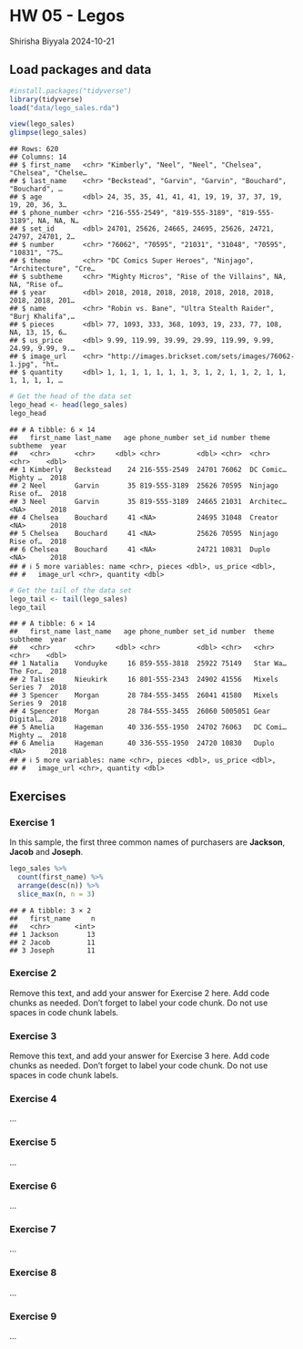 HW 05 - Legos
================
Shirisha Biyyala
2024-10-21

## Load packages and data

``` r
#install.packages("tidyverse")
library(tidyverse)
load("data/lego_sales.rda")
```

``` r
view(lego_sales)
glimpse(lego_sales)
```

    ## Rows: 620
    ## Columns: 14
    ## $ first_name   <chr> "Kimberly", "Neel", "Neel", "Chelsea", "Chelsea", "Chelse…
    ## $ last_name    <chr> "Beckstead", "Garvin", "Garvin", "Bouchard", "Bouchard", …
    ## $ age          <dbl> 24, 35, 35, 41, 41, 41, 19, 19, 37, 37, 19, 19, 20, 36, 3…
    ## $ phone_number <chr> "216-555-2549", "819-555-3189", "819-555-3189", NA, NA, N…
    ## $ set_id       <dbl> 24701, 25626, 24665, 24695, 25626, 24721, 24797, 24701, 2…
    ## $ number       <chr> "76062", "70595", "21031", "31048", "70595", "10831", "75…
    ## $ theme        <chr> "DC Comics Super Heroes", "Ninjago", "Architecture", "Cre…
    ## $ subtheme     <chr> "Mighty Micros", "Rise of the Villains", NA, NA, "Rise of…
    ## $ year         <dbl> 2018, 2018, 2018, 2018, 2018, 2018, 2018, 2018, 2018, 201…
    ## $ name         <chr> "Robin vs. Bane", "Ultra Stealth Raider", "Burj Khalifa",…
    ## $ pieces       <dbl> 77, 1093, 333, 368, 1093, 19, 233, 77, 108, NA, 13, 15, 6…
    ## $ us_price     <dbl> 9.99, 119.99, 39.99, 29.99, 119.99, 9.99, 24.99, 9.99, 9.…
    ## $ image_url    <chr> "http://images.brickset.com/sets/images/76062-1.jpg", "ht…
    ## $ quantity     <dbl> 1, 1, 1, 1, 1, 1, 1, 3, 1, 2, 1, 1, 2, 1, 1, 1, 1, 1, 1, …

``` r
# Get the head of the data set
lego_head <- head(lego_sales)
lego_head
```

    ## # A tibble: 6 × 14
    ##   first_name last_name   age phone_number set_id number theme     subtheme  year
    ##   <chr>      <chr>     <dbl> <chr>         <dbl> <chr>  <chr>     <chr>    <dbl>
    ## 1 Kimberly   Beckstead    24 216-555-2549  24701 76062  DC Comic… Mighty …  2018
    ## 2 Neel       Garvin       35 819-555-3189  25626 70595  Ninjago   Rise of…  2018
    ## 3 Neel       Garvin       35 819-555-3189  24665 21031  Architec… <NA>      2018
    ## 4 Chelsea    Bouchard     41 <NA>          24695 31048  Creator   <NA>      2018
    ## 5 Chelsea    Bouchard     41 <NA>          25626 70595  Ninjago   Rise of…  2018
    ## 6 Chelsea    Bouchard     41 <NA>          24721 10831  Duplo     <NA>      2018
    ## # ℹ 5 more variables: name <chr>, pieces <dbl>, us_price <dbl>,
    ## #   image_url <chr>, quantity <dbl>

``` r
# Get the tail of the data set
lego_tail <- tail(lego_sales)
lego_tail
```

    ## # A tibble: 6 × 14
    ##   first_name last_name   age phone_number set_id number  theme    subtheme  year
    ##   <chr>      <chr>     <dbl> <chr>         <dbl> <chr>   <chr>    <chr>    <dbl>
    ## 1 Natalia    Vonduyke     16 859-555-3818  25922 75149   Star Wa… The For…  2018
    ## 2 Talise     Nieukirk     16 801-555-2343  24902 41556   Mixels   Series 7  2018
    ## 3 Spencer    Morgan       28 784-555-3455  26041 41580   Mixels   Series 9  2018
    ## 4 Spencer    Morgan       28 784-555-3455  26060 5005051 Gear     Digital…  2018
    ## 5 Amelia     Hageman      40 336-555-1950  24702 76063   DC Comi… Mighty …  2018
    ## 6 Amelia     Hageman      40 336-555-1950  24720 10830   Duplo    <NA>      2018
    ## # ℹ 5 more variables: name <chr>, pieces <dbl>, us_price <dbl>,
    ## #   image_url <chr>, quantity <dbl>

## Exercises

### Exercise 1

In this sample, the first three common names of purchasers are
**Jackson**, **Jacob** and **Joseph**.

``` r
lego_sales %>%
  count(first_name) %>%
  arrange(desc(n)) %>%
  slice_max(n, n = 3)
```

    ## # A tibble: 3 × 2
    ##   first_name     n
    ##   <chr>      <int>
    ## 1 Jackson       13
    ## 2 Jacob         11
    ## 3 Joseph        11

### Exercise 2

Remove this text, and add your answer for Exercise 2 here. Add code
chunks as needed. Don’t forget to label your code chunk. Do not use
spaces in code chunk labels.

### Exercise 3

Remove this text, and add your answer for Exercise 3 here. Add code
chunks as needed. Don’t forget to label your code chunk. Do not use
spaces in code chunk labels.

### Exercise 4

…

### Exercise 5

…

### Exercise 6

…

### Exercise 7

…

### Exercise 8

…

### Exercise 9

…
